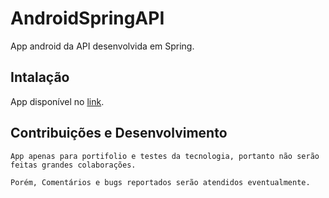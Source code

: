 # AndroidSpringAPI

App android da API desenvolvida em Spring.

## Intalação

App disponível no [link](https://drive.google.com/open?id=1Xtf0qqJXmMENdpb2-3HfzTFwF2R1DLtn).

## Contribuições e Desenvolvimento
    App apenas para portifolio e testes da tecnologia, portanto não serão feitas grandes colaborações.

    Porém, Comentários e bugs reportados serão atendidos eventualmente.
